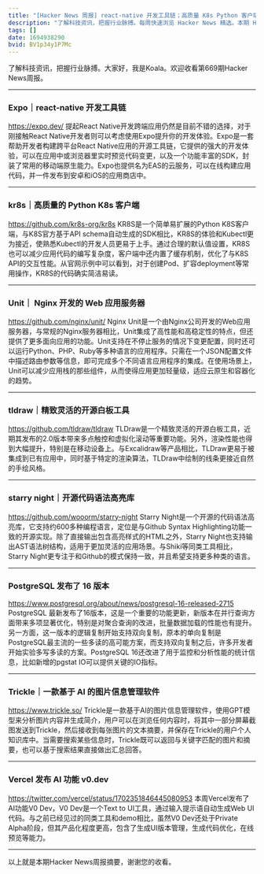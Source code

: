 ```yaml
---
title: "[Hacker News 周报] react-native 开发工具链；高质量 K8s Python 客户端；PostgreSQL 发布 16 版本"
description: "了解科技资讯，把握行业脉搏。每周快速浏览 Hacker News 精选。本期 Hacker Newsletter 地址：https://mailchi.mp/hackernewsletter/669"
tags: []
date: 1694938290
bvid: BV1p34y1P7Mc
---
```

了解科技资讯，把握行业脉搏。大家好，我是Koala。欢迎收看第669期Hacker News周报。

---

### Expo｜react-native 开发工具链
https://expo.dev/
提起React Native开发跨端应用仍然是目前不错的选择，对于刚接触React Native开发者则可以考虑使用Expo提升你的开发体验。Expo是一套帮助开发者构建跨平台React Native应用的开源工具链，它提供的强大的开发体验，可以在应用中或浏览器里实时预览代码变更，以及一个功能丰富的SDK，封装了常用的移动端原生能力。Expo也提供名为EAS的云服务，可以在线构建应用代码，并一件发布到安卓和iOS的应用商店中。

---

### kr8s｜高质量的 Python K8s 客户端
https://github.com/kr8s-org/kr8s
KR8S是一个简单易扩展的Python K8S客户端，与K8S官方基于API schema自动生成的SDK相比，KR8S的体验和Kubectl更为接近，使熟悉Kubectl的开发人员更易于上手。通过合理的默认值设置，KR8S也可以减少应用代码的编写复杂度，客户端中还内置了缓存机制，优化了与K8S API的交互性能。从官网示例中可以看到，对于创建Pod、扩容deployment等常用操作，KR8S的代码确实简洁易读。

---

### Unit｜ Nginx 开发的 Web 应用服务器
https://github.com/nginx/unit/
Nginx Unit是一个由Nginx公司开发的Web应用服务器，与常规的Nginx服务器相比，Unit集成了高性能和高稳定性的特点，但还提供了更多面向应用的功能。Unit支持在不停止服务的情况下变更配置，同时还可以运行Python、PHP、Ruby等多种语言的应用程序。只需在一个JSON配置文件中描述路由参数等信息，即可完成多个不同语言应用程序的集成。在使用场景上，Unit可以减少应用栈的那些组件，从而使得应用更加轻量级，适应云原生和容器化的趋势。

---

### tldraw｜精致灵活的开源白板工具
https://github.com/tldraw/tldraw
TLDraw是一个精致灵活的开源白板工具，近期其发布的2.0版本带来多点触控和虚拟化滚动等重要功能。另外，渲染性能也得到大幅提升，特别是在移动设备上。与Excalidraw等产品相比，TLDraw更易于被集成到已有应用中，同时基于特定的渲染算法，TLDraw中绘制的线条更接近自然的手绘风格。

---

### starry night｜开源代码语法高亮库
https://github.com/wooorm/starry-night
Starry Night是一个开源的代码语法高亮库，它支持约600多种编程语言，定位是与Github Syntax Highlighting功能一致的开源实现。除了直接输出包含高亮样式的HTML之外，Starry Night也支持输出AST语法树结构，适用于更加灵活的应用场景。与Shiki等同类工具相比，Starry Night更专注于和Github的模式保持一致，并且希望支持更多种类的语言。

---

### PostgreSQL 发布了 16 版本
https://www.postgresql.org/about/news/postgresql-16-released-2715
PostgreSQL 最新发布了16版本，这是一个重要的功能更新，新版本在并行查询方面带来多项显著优化，特别是对聚合查询的改进，批量数据加载的性能也有提升。另一方面，这一版本的逻辑复制开始支持双向复制，原本的单向复制是PostgreSQL最主流的一些多读的高可能方案，而支持双向复制之后，许多开发者开始实验多写多读的方案。PostgreSQL 16还改进了用于监控和分析性能的统计信息，比如新增的pgstat IO可以提供关键的IO指标。

---

### Trickle｜一款基于 AI 的图片信息管理软件
https://www.trickle.so/
Trickle是一款基于AI的图片信息管理软件，使用GPT模型来分析图片内容并生成简介，用户可以在浏览任何内容时，将其中一部分屏幕截图发送到Trickle，然后接收到每张图片的文本摘要，并保存在Trickle的用户个人知识库中。当需要搜索某些信息时，Trickle既可以返回与关键字匹配的图片和摘要，也可以基于搜索结果直接做出汇总回答。

---

### Vercel 发布 AI 功能 v0.dev
https://twitter.com/vercel/status/1702351846445080953
本周Vercel发布了AI功能V0 Dev，V0 Dev是一个Text to UI工具，通过输入提示语自动生成Web UI代码。与之前已经见过的同类工具和demo相比，虽然V0 Dev还处于Private Alpha阶段，但其产品化程度更高，包含了生成UI版本管理，生成代码优化，在线预览等能力。

---

以上就是本期Hacker News周报摘要，谢谢您的收看。


